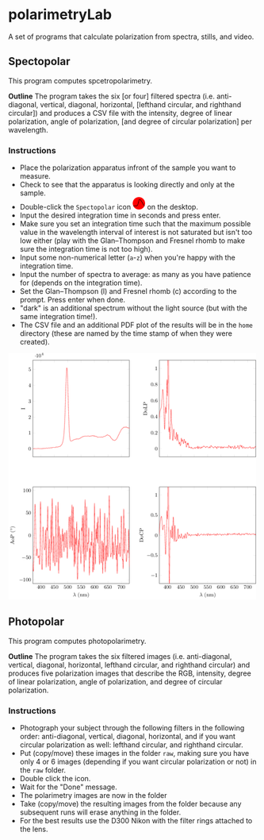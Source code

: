 # polarimetryLab

A set of programs that calculate polarization from spectra, stills, and video.

## Spectopolar
This program computes spcetropolarimetry.

**Outline** The program takes the six [or four] filtered spectra (i.e. anti-diagonal, vertical, diagonal, horizontal, [lefthand circular, and righthand circular]) and produces a CSV file with the intensity, degree of linear polarization, angle of polarization, [and degree of circular polarization] per wavelength.

### Instructions
* Place the polarization apparatus infront of the sample you want to measure. 
* Check to see that the apparatus is looking directly and only at the sample.
* Double-click the `Spectopolar` icon <img src="src/icon.png" width="25" height="25"> on the desktop.
* Input the desired integration time in seconds and press enter.
* Make sure you set an integration time such that the maximum possible value in the wavelength interval of interest is not saturated but isn't too low either (play with the Glan–Thompson and Fresnel rhomb to make sure the integration time is not too high). 
* Input some non-numerical letter (`a`-`z`) when you're happy with the integration time.
* Input the number of spectra to average: as many as you have patience for (depends on the integration time).
* Set the Glan–Thompson (l) and Fresnel rhomb (c) according to the prompt. Press enter when done. 
* "dark" is an additional spectrum without the light source (but with the same integration time!). 
* The CSV file and an additional PDF plot of the results will be in the `home` directory (these are named by the time stamp of when they were created).

![](src/example.png)

## Photopolar
This program computes photopolarimetry.

**Outline** The program takes the six filtered images (i.e. anti-diagonal, vertical, diagonal, horizontal, lefthand circular, and righthand circular) and produces five polarization images that describe the RGB, intensity, degree of linear polarization, angle of polarization, and degree of circular polarization. 

### Instructions
* Photograph your subject through the following filters in the following order: anti-diagonal, vertical, diagonal, horizontal, and if you want circular polarization as well: lefthand circular, and righthand circular. 
* Put (copy/move) these images in the folder `raw`, making sure you have only 4 or 6 images (depending if you want circular polarization or not) in the `raw` folder.
* Double click the icon.
* Wait for the "Done" message.
* The polarimetry images are now in the folder 
* Take (copy/move) the resulting images from the folder because any subsequent runs will erase anything in the folder.  
* For the best results use the D300 Nikon with the filter rings attached to the lens. 

